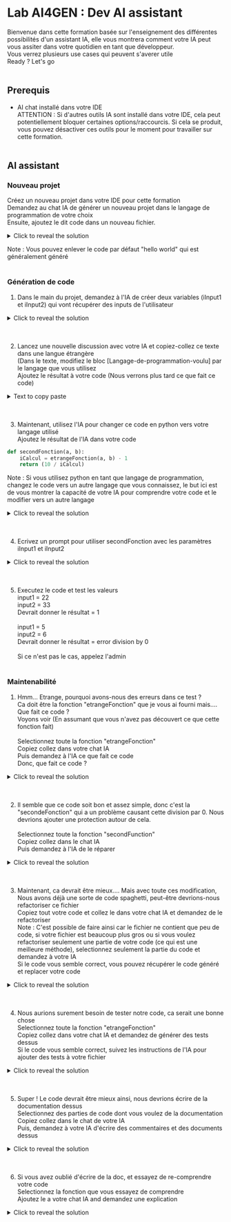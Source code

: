 # Lab AI4GEN : Dev AI assistant
Bienvenue dans cette formation basée sur l'enseignement des différentes possibilités d'un assistant IA, elle vous montrera comment votre IA peut vous assiter dans votre quotidien en tant que développeur.
<br>
Vous verrez plusieurs use cases qui peuvent s'averer utile
<br>
Ready ? Let's go
<br><br>

## Prerequis
- AI chat installé dans votre IDE <br>
ATTENTION : Si d'autres outils IA sont installé dans votre IDE, cela peut potentiellement bloquer certaines options/raccourcis. Si cela se produit, vous pouvez désactiver ces outils pour le moment pour travailler sur cette formation.
<br><br>

## AI assistant

### Nouveau projet
Créez un nouveau projet dans votre IDE pour cette formation<br>Demandez au chat IA de générer un nouveau projet dans le langage de programmation de votre choix<br>Ensuite, ajoutez le dit code dans un nouveau fichier.
<details>
    <summary>Click to reveal the solution</summary>

    Génère un projet en [Langage-de-programmation-voulu]

</details>

Note : Vous pouvez enlever le code par défaut "hello world" qui est généralement généré
<br><br>

 ### Génération de code
 1) Dans le main du projet, demandez à l'IA de créer deux variables (iInput1 et iInput2) qui vont récupérer des inputs de l'utilisateur
  <details>
    <summary>Click to reveal the solution</summary>

    Ecrit en [Langage-de-programmation-voulu] un code qui prend 2 int venant de l'utilisateur qui seront dans des variables iInput1 et iInput2

</details>
<br><br>

2) Lancez une nouvelle discussion avec votre IA et copiez-collez ce texte dans une langue étrangère<br>(Dans le texte, modifiez le bloc [Langage-de-programmation-voulu] par le langage que vous utilisez<br>Ajoutez le résultat à votre code (Nous verrons plus tard ce que fait ce code)
<details>
    <summary>Text to copy paste</summary>
    Erstellen Sie eine Funktion in [Langage-de-programmation-voulu], die "etrangeFonction" heißt und den größten gemeinsamen Teiler zwischen zwei als Parameter übergebenen Variablen berechnet und den Wert zurückgibt. Schreiben Sie in dieser Funktion keinen Kommentar und verwenden Sie nur abstrakte Variablennamen. Ich möchte nur diese Funktion und keinen anderen Code darum herum.
</details>
<br><br>

3) Maintenant, utilisez l'IA pour changer ce code en python vers votre langage utilisé<br>Ajoutez le résultat de l'IA dans votre code
```python
def secondFonction(a, b):
    iCalcul = etrangeFonction(a, b) - 1
    return (10 / iCalcul)
```
Note : Si vous utilisez python en tant que langage de programmation, changez le code vers un autre langage que vous connaissez, le but ici est de vous montrer la capacité de votre IA pour comprendre votre code et le modifier vers un autre langage
<details>
    <summary>Click to reveal the solution</summary>

    Modifie ce code python vers [your-programming language] :
    def secondFonction(a, b):
        iCalcul = etrangeFonction(a, b) - 1
        return (10 / iCalcul)
</details>
<br><br>

4) Ecrivez un prompt pour utiliser secondFonction avec les paramètres iInput1 et iInput2
<details>
    <summary>Click to reveal the solution</summary>
    Appel la fonction secondFonction avec les paramètres iInput1 et iInput2
</details>
<br><br>

5) Executez le code et test les valeurs<br>input1 = 22<br>input2 = 33<br>Devrait donner le résultat = 1
<br><br>
input1 = 5<br>input2 = 6<br>Devrait donner le résultat = error division by 0
<br><br>
Si ce n'est pas le cas, appelez l'admin
<br><br>




### Maintenabilité
1) Hmm... Etrange, pourquoi avons-nous des erreurs dans ce test ?<br>Ca doit être la fonction "etrangeFonction" que je vous ai fourni mais.... Que fait ce code ?<br>Voyons voir (En assumant que vous n'avez pas découvert ce que cette fonction fait)<br><br>Selectionnez toute la fonction "etrangeFonction"<br>Copiez collez dans votre chat IA<br>Puis demandez à l'IA ce que fait ce code<br>Donc, que fait ce code ?
<details>
    <summary>Click to reveal the solution</summary>
    La fonction "etrangeFonction" calcul le plus grand diviseur commun (PGCD) de deux nombres
</details>
<br><br>

2) Il semble que ce code soit bon et assez simple, donc c'est la "secondeFonction" qui a un problème causant cette division par 0. Nous devrions ajouter une protection autour de cela.<br><br>Selectionnez toute la fonction "secondFunction"<br>Copiez collez dans le chat IA<br>Puis demandez à l'IA de le réparer
<details>
    <summary>Click to reveal the solution</summary>
    [code]
    Peux-tu corriger ce code
    Ajoute une verification sur le denominateur
</details>
<br><br>

3) Maintenant, ca devrait être mieux.... Mais avec toute ces modification, Nous avons déjà une sorte de code spaghetti, peut-être devrions-nous refactoriser ce fichier<br>Copiez tout votre code et collez le dans votre chat IA et demandez de le refactoriser<br>Note : C'est possible de faire ainsi car le fichier ne contient que peu de code, si votre fichier est beaucoup plus gros ou si vous voulez refactoriser seulement une partie de votre code (ce qui est une meilleure méthode), selectionnez seulement la partie du code et demandez à votre IA<br>Si le code vous semble correct, vous pouvez récupérer le code généré et replacer votre code
<details>
    <summary>Click to reveal the solution</summary>
    [code]
    Refactorise ce code
</details>
<br><br>

4) Nous aurions surement besoin de tester notre code, ca serait une bonne chose<br>Selectionnez toute la fonction "etrangeFonction"<br>Copiez collez dans votre chat IA et demandez de générer des tests dessus<br>Si le code vous semble correct, suivez les instructions de l'IA pour ajouter des tests à votre fichier
<details>
    <summary>Click to reveal the solution</summary>
    Génère des tests unitaire sur ce code
</details>
<br><br>

5) Super ! Le code devrait être mieux ainsi, nous devrions écrire de la documentation dessus<br>Selectionnez des parties de code dont vous voulez de la documentation<br>Copiez collez dans le chat de votre IA<br>Puis, demandez à votre IA d'écrire des commentaires et des documents dessus
<details>
    <summary>Click to reveal the solution</summary>
    [code]
    Ecrit des commentaires dans ce code
    Ecrit de la documentation expliquant ce que fait ce code
</details>
<br><br>

6) Si vous avez oublié d'écrire de la doc, et essayez de re-comprendre votre code<br>Selectionnez la fonction que vous essayez de comprendre<br>Ajoutez le a votre chat IA and demandez une explication
<details>
    <summary>Click to reveal the solution</summary>
    [code]
    Que fait ce code
</details>
<br><br>
